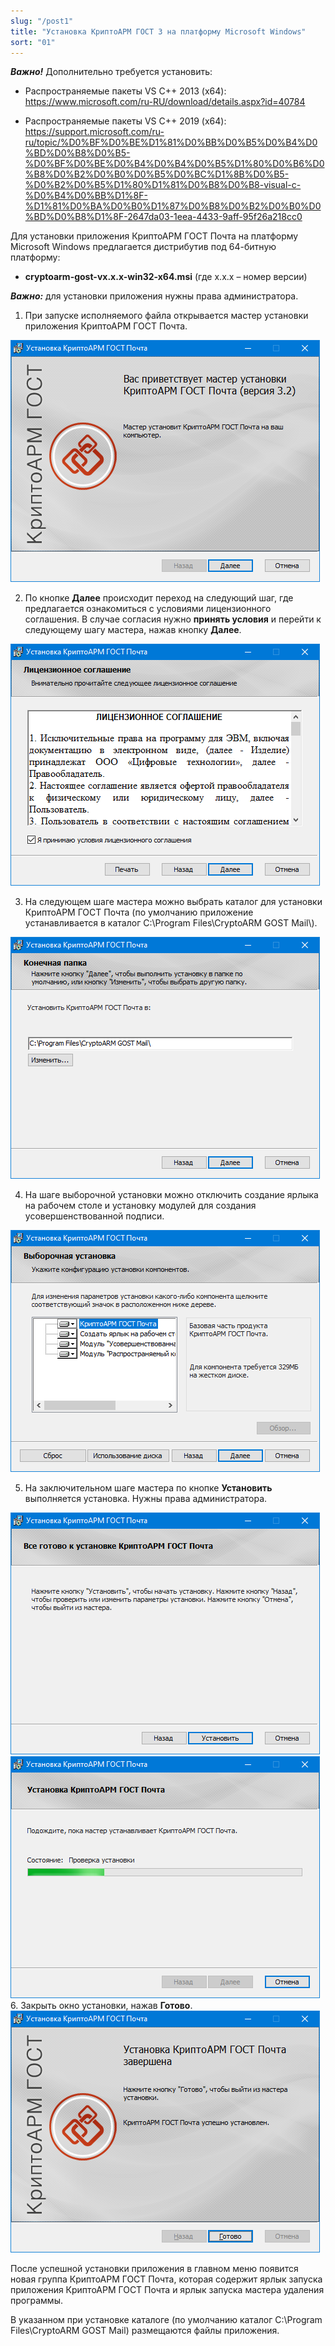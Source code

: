 ```yaml
---
slug: "/post1"
title: "Установка КриптоАРМ ГОСТ 3 на платформу Microsoft Windows"
sort: "01"
---
```


***Важно!*** Дополнительно требуется установить:

- Распространяемые пакеты VS C++ 2013 (x64): https://www.microsoft.com/ru-RU/download/details.aspx?id=40784

- Распространяемые пакеты VS C++ 2019 (x64): https://support.microsoft.com/ru-ru/topic/%D0%BF%D0%BE%D1%81%D0%BB%D0%B5%D0%B4%D0%BD%D0%B8%D0%B5-%D0%BF%D0%BE%D0%B4%D0%B4%D0%B5%D1%80%D0%B6%D0%B8%D0%B2%D0%B0%D0%B5%D0%BC%D1%8B%D0%B5-%D0%B2%D0%B5%D1%80%D1%81%D0%B8%D0%B8-visual-c-%D0%B4%D0%BB%D1%8F-%D1%81%D0%BA%D0%B0%D1%87%D0%B8%D0%B2%D0%B0%D0%BD%D0%B8%D1%8F-2647da03-1eea-4433-9aff-95f26a218cc0

Для установки приложения КриптоАРМ ГОСТ Почта на платформу Microsoft Windows предлагается дистрибутив под 64-битную платформу:

 - **cryptoarm-gost-vx.x.x-win32-x64.msi** (где x.x.x – номер версии) 

***Важно:*** для установки приложения нужны права администратора.



1. При запуске исполняемого файла открывается мастер установки приложения КриптоАРМ ГОСТ Почта.

![install-gost--mail-win-1.png](./images/install-gost-mail-win-1.png "Первый шаг мастера установки приложения")

2. По кнопке **Далее** происходит переход на следующий шаг, где предлагается ознакомиться с условиями лицензионного соглашения. В случае согласия нужно **принять условия** и перейти к следующему шагу мастера, нажав кнопку **Далее**.

![install-gost-mail-win-2.png](./images/install-gost-mail-win-2.png "Условия лицензионного соглашения")

3. На следующем шаге мастера можно выбрать каталог для установки КриптоАРМ ГОСТ Почта (по умолчанию приложение устанавливается в каталог C:\Program Files\CryptoARM GOST Mail\\).

![install-gost-mail-win-3.png](./images/install-gost-mail-win-3.png "Выбор каталога установки приложения")

4. На шаге выборочной установки можно отключить создание ярлыка на рабочем столе и установку модулей для создания усовершенствованной подписи.

![install-gost-mail-win-4.png](./images/install-gost-mail-win-4.png "Выбор компонент для установки")

5. На заключительном шаге мастера по кнопке **Установить** выполняется установка. Нужны права администратора.

![install-gost-mail-win-5.png](./images/install-gost-mail-win-5.png "Установка приложения")
![install-gost-mail-win-6.png](./images/install-gost-mail-win-6.png)
6. Закрыть окно установки, нажав **Готово**.
   ![install-gost-mail-win-7.png](./images/install-gost-mail-win-7.png)


После успешной установки приложения в главном меню появится новая группа КриптоАРМ ГОСТ Почта, которая содержит ярлык запуска приложения КриптоАРМ ГОСТ Почта и ярлык запуска мастера удаления программы.  

В указанном при установке каталоге (по умолчанию каталог C:\Program Files\CryptoARM GOST Mail) размещаются файлы приложения.

